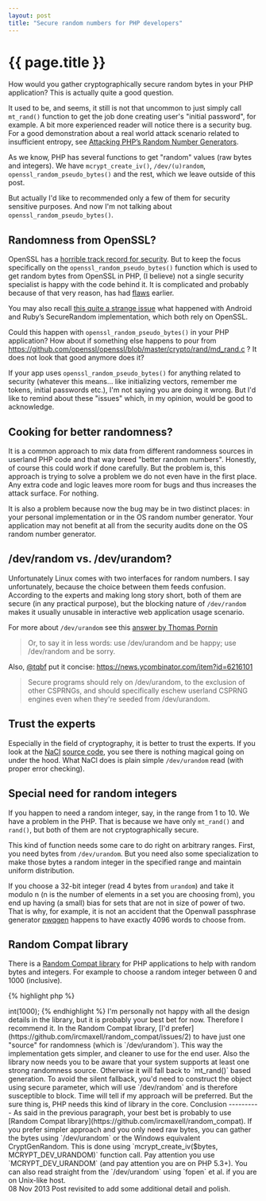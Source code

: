 ```yaml
---
layout: post
title: "Secure random numbers for PHP developers"
---
```


{{ page.title }}
================

How would you gather cryptographically secure random bytes in your PHP application? This is actually quite a good question.

It used to be, and seems, it still is not that uncommon to just simply call `mt_rand()` function to get the job done creating user's "initial password", for example. A bit more experienced reader will notice there is a security bug. For a good demonstration about a real world attack scenario related to insufficient entropy, see [Attacking PHP’s Random Number Generators](http://phpsecurity.readthedocs.org/en/latest/Insufficient-Entropy-For-Random-Values.html#attacking-php-s-random-number-generators).

As we know, PHP has several functions to get "random" values (raw bytes and integers). We have `mcrypt_create_iv()`, `/dev/(u)random`, `openssl_random_pseudo_bytes()` and the rest, which we leave outside of this post.

But actually I'd like to recommended only a few of them for security sensitive purposes. And now I'm not talking about `openssl_random_pseudo_bytes()`.

Randomness from OpenSSL?
------------------------

OpenSSL has a [horrible track record for security](http://www.daemonology.net/blog/2009-06-11-cryptographic-right-answers.html). But to keep the focus specifically on the `openssl_random_pseudo_bytes()` function which is used to get random bytes from OpenSSL in PHP, (I believe) not a single security specialist is happy with the code behind it. It is complicated and probably because of that very reason, has had [flaws](http://mjos.fi/doc/secadv_prng.txt) earlier.

You may also recall [this quite a strange issue](http://emboss.github.io/blog/2013/08/21/openssl-prng-is-not-really-fork-safe/) what happened with Android and Ruby’s SecureRandom implementation, which both rely on OpenSSL.

Could this happen with `openssl_random_pseudo_bytes()` in your PHP application? How about if something else happens to pour from <https://github.com/openssl/openssl/blob/master/crypto/rand/md_rand.c> ? It does not look that good anymore does it?

If your app uses `openssl_random_pseudo_bytes()` for anything related to security (whatever this means... like initializing vectors, remember me tokens, initial passwords etc.), I'm not saying you are doing it wrong. But I'd like to remind about these "issues" which, in my opinion, would be good to acknowledge.

Cooking for better randomness?
------------------------------

It is a common approach to mix data from different randomness sources in userland PHP code and that way breed "better random numbers". Honestly, of course this could work if done carefully. But the problem is, this approach is trying to solve a problem we do not even have in the first place. Any extra code and logic leaves more room for bugs and thus increases the attack surface. For nothing.

It is also a problem because now the bug may be in two distinct places: in your personal implementation or in the OS random number generator. Your application may not benefit at all from the security audits done on the OS random number generator.

/dev/random vs. /dev/urandom?
-----------------------------

Unfortunately Linux comes with two interfaces for random numbers. I say unfortunately, because the choice between them feeds confusion. According to the experts and making long story short, both of them are secure (in any practical purpose), but the blocking nature of `/dev/random` makes it usually unusable in interactive web application usage scenario.

For more about `/dev/urandom` see this [answer by Thomas Pornin](http://security.stackexchange.com/a/3939)

> Or, to say it in less words: use /dev/urandom and be happy; use /dev/random and be sorry.

Also, [@tqbf](https://twitter.com/tqbf) put it concise: <https://news.ycombinator.com/item?id=6216101>

> Secure programs should rely on /dev/urandom, to the exclusion of other CSPRNGs, and should specifically eschew userland CSPRNG engines even when they're seeded from /dev/urandom.

Trust the experts
-----------------

Especially in the field of cryptography, it is better to trust the experts. If you look at the [NaCl](http://nacl.cr.yp.to/) [source code](http://hyperelliptic.org/nacl/nacl-20110221.tar.bz2), you see there is nothing magical going on under the hood. What NaCl does is plain simple `/dev/urandom` read (with proper error checking).


Special need for random integers
------------------------------------

If you happen to need a random integer, say, in the range from 1 to 10. We have a problem in the PHP. That is because we have only `mt_rand()` and `rand()`, but both of them are not cryptographically secure.

This kind of function needs some care to do right on arbitrary ranges. First, you need bytes from `/dev/urandom`. But you need also some specialization to make those bytes a random integer in the specified range and maintain uniform distribution.

If you choose a 32-bit integer (read 4 bytes from `urandom`) and take it modulo n (n is the number of elements in a set you are choosing from), you end up having (a small) bias for sets that are not in size of power of two. That is why, for example, it is not an accident that the Openwall passphrase generator [pwqgen](http://www.openwall.com/passwdqc/) happens to have exactly 4096 words to choose from.

Random Compat library
---------------------

There is a [Random Compat library](https://github.com/ircmaxell/random_compat) for PHP applications to help with random bytes and integers. For example to choose a random integer between 0 and 1000 (inclusive).

{% highlight php %}
<?php
// We construct a "non secure" Random object.
// It uses /dev/urandom and is therefore actually secure
// as long as your system supports at least either
// /dev/urandom or mcrypt extension or OpenSSL extension.
require 'random.php';
$random_compat = new PHP\Random();
$int = $random_compat->int(1000);
{% endhighlight %}

I'm personally not happy with all the design details in the library, but it is probably your best bet for now. Therefore I recommend it. 

In the Random Compat library, [I'd prefer](https://github.com/ircmaxell/random_compat/issues/2) to have just one "source" for randomness (which is `/dev/urandom`). This way the implementation gets simpler, and cleaner to use for the end user. Also the library now needs you to be aware that your system supports at least one strong randomness source. Otherwise it will fall back to `mt_rand()` based generation. To avoid the silent fallback, you'd need to construct the object using secure parameter, which will use `/dev/random` and is therefore susceptible to block.

Time will tell if my approach will be preferred. But the sure thing is, PHP needs this kind of library in the core.

Conclusion
----------

As said in the previous paragraph, your best bet is probably to use [Random Compat library](https://github.com/ircmaxell/random_compat).

If you prefer simpler approach and you only need raw bytes, you can gather the bytes using `/dev/urandom` or the Windows equivalent CryptGenRandom. This is done using `mcrypt_create_iv($bytes, MCRYPT_DEV_URANDOM)` function call. Pay attention you use `MCRYPT_DEV_URANDOM` (and pay attention you are on PHP 5.3+).

You can also read straight from the `/dev/urandom` using `fopen` et al. if you are on Unix-like host.

<div>
    <span class="label label-primary">08 Nov 2013</span> <span class="text-info">Post revisited to add some additional detail and polish.</span>
</div>






